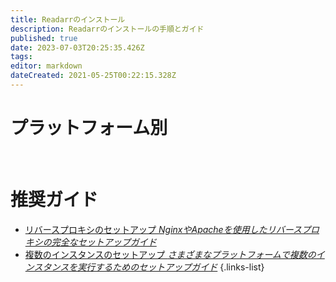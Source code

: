 ```yaml
---
title: Readarrのインストール
description: Readarrのインストールの手順とガイド
published: true
date: 2023-07-03T20:25:35.426Z
tags: 
editor: markdown
dateCreated: 2021-05-25T00:22:15.328Z
---
```


# プラットフォーム別
[<i class="fab fa-windows" style="font-size: 3em;"></i>](/readarr/installation/windows)&nbsp;&nbsp;&nbsp;&nbsp;[<i class="fab fa-linux" style="font-size: 3em;"></i>](/readarr/installation/linux)&nbsp;&nbsp;&nbsp;&nbsp;[<i class="fab fa-apple" style="font-size: 3em;"></i>](/readarr/installation/macos)&nbsp;&nbsp;&nbsp;&nbsp;[<i class="fab fa-freebsd" style="font-size: 3em;"></i>](/readarr/installation/freebsd)&nbsp;&nbsp;&nbsp;&nbsp;[<i class="fab fa-docker" style="font-size: 3em;"></i>](/readarr/installation/docker)

# 推奨ガイド
- [リバースプロキシのセットアップ *NginxやApacheを使用したリバースプロキシの完全なセットアップガイド*](/readarr/installation/reverse-proxy)
- [複数のインスタンスのセットアップ *さまざまなプラットフォームで複数のインスタンスを実行するためのセットアップガイド*](/readarr/installation/multiple-instances)
{.links-list}